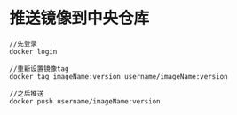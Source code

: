 # 推送镜像到中央仓库

```shell
//先登录
docker login

//重新设置镜像tag
docker tag imageName:version username/imageName:version

//之后推送
docker push username/imageName:version
```
